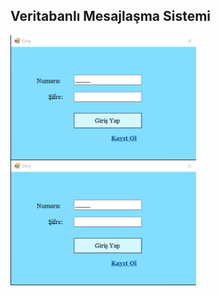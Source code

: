 ## Veritabanlı Mesajlaşma Sistemi
<!-- 
<img src="./images/giris.png" alt="giris" width="400" height="200"/> 
<img src="./images/kayıt.png" alt="kayıt" width="400" height = "200"/>
 -->



<a>
  <img height=200 align="center" src="./images/giris.png" />
</a>
<a>
  <img height=200 align="center" src="./images/giris.png" />
</a>